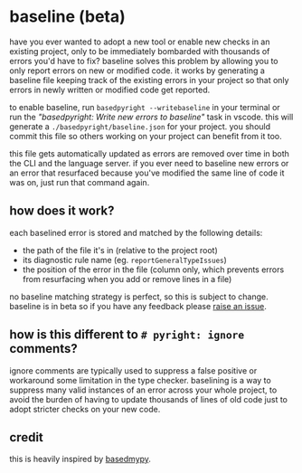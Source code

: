 # baseline (beta)
have you ever wanted to adopt a new tool or enable new checks in an existing project, only to be immediately bombarded with thousands of errors you'd have to fix? baseline solves this problem by allowing you to only report errors on new or modified code. it works by generating a baseline file keeping track of the existing errors in your project so that only errors in newly written or modified code get reported.

to enable baseline, run `basedpyright --writebaseline` in your terminal or run the _"basedpyright: Write new errors to baseline"_ task in vscode. this will generate a `./basedpyright/baseline.json` for your project. you should commit this file so others working on your project can benefit from it too.

this file gets automatically updated as errors are removed over time in both the CLI and the language server. if you ever need to baseline new errors or an error that resurfaced because you've modified the same line of code it was on, just run that command again.

## how does it work?

each baselined error is stored and matched by the following details:

-   the path of the file it's in (relative to the project root)
-   its diagnostic rule name (eg. `reportGeneralTypeIssues`)
-   the position of the error in the file (column only, which prevents errors from resurfacing when you add or remove lines in a file)

no baseline matching strategy is perfect, so this is subject to change. baseline is in beta so if you have any feedback please [raise an issue](https://github.com/DetachHead/basedpyright/issues/new/choose).

## how is this different to `# pyright: ignore` comments?

ignore comments are typically used to suppress a false positive or workaround some limitation in the type checker. baselining is a way to suppress many valid instances of an error across your whole project, to avoid the burden of having to update thousands of lines of old code just to adopt stricter checks on your new code.

## credit

this is heavily inspired by [basedmypy](https://kotlinisland.github.io/basedmypy/baseline).